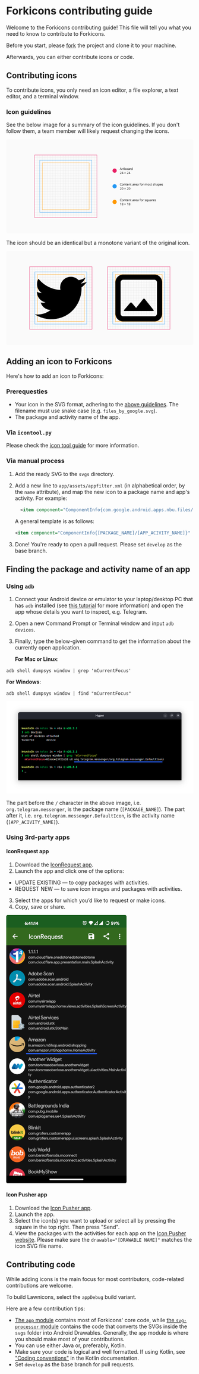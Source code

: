 # Forkicons contributing guide

Welcome to the Forkicons contributing guide! This file will tell you what you need to know to contribute to Forkicons.

Before you start, please [fork](https://github.com/k4ustu3h/forkicons/fork) the project and clone it to your machine.

Afterwards, you can either contribute icons or code.

## Contributing icons

To contribute icons, you only need an icon editor, a file explorer, a text editor, and a terminal window.

### Icon guidelines

See the below image for a summary of the icon guidelines. If you don't follow them, a team member will likely request changing the icons.

![](docs/images/contributing-image-1.png)

The icon should be an identical but a monotone variant of the original icon.

![](docs/images/contributing-image-2.png)

## Adding an icon to Forkicons

Here's how to add an icon to Forkicons:

### Prerequesties

-   Your icon in the SVG format, adhering to the [above guidelines](#icon-guidelines). The filename must use snake case (e.g. `files_by_google.svg`).
-   The package and activity name of the app.

### Via `icontool.py`

Please check the [icon tool guide](/docs/icontool_guide.md) for more information.

### Via manual process

1. Add the ready SVG to the `svgs` directory.

1. Add a new line to `app/assets/appfilter.xml` (in alphabetical order, by the `name` attribute), and map the new icon to a package name and app's activity. For example:

    ```xml
      <item component="ComponentInfo{com.google.android.apps.nbu.files/com.google.android.apps.nbu.files.home.HomeActivity}" drawable="files_by_google" name="Files by Google"/>
    ```

    A general template is as follows:

    ```xml
    <item component="ComponentInfo{[PACKAGE_NAME]/[APP_ACIVITY_NAME]}" drawable="[DRAWABLE NAME]" name="[APP NAME]"/>
    ```

1. Done! You're ready to open a pull request. Please set `develop` as the base branch.

## Finding the package and activity name of an app

### Using `adb`

1. Connect your Android device or emulator to your laptop/desktop PC that has `adb` installed (see [this tutorial](https://www.xda-developers.com/install-adb-windows-macos-linux/) for more information) and open the app whose details you want to inspect, e.g. Telegram.
1. Open a new Command Prompt or Terminal window and input `adb devices`.
1. Finally, type the below-given command to get the information about the currently open application.

    **For Mac or Linux**:

```console
adb shell dumpsys window | grep 'mCurrentFocus'
```

**For Windows**:

```console
adb shell dumpsys window | find "mCurrentFocus"
```

![](docs/images/contributing-image-3.png)

The part before the `/` character in the above image, i.e. `org.telegram.messenger`, is the package name (`[PACKAGE_NAME]`). The part after it, i.e. `org.telegram.messenger.DefaultIcon`, is the activity name (`[APP_ACIVITY_NAME]`).

### Using 3rd-party apps

#### IconRequest app

1. Download the [IconRequest app](https://github.com/Kaiserdragon2/IconRequest/releases).
2. Launch the app and click one of the options:

-   UPDATE EXISTING — to copy packages with activities.
-   REQUEST NEW — to save icon images and packages with activities.

3. Select the apps for which youʼd like to request or make icons.
4. Copy, save or share.

![](docs/images/contributing-image-4.png)

#### Icon Pusher app

1. Download the [Icon Pusher app](https://play.google.com/store/apps/details?id=dev.southpaw.iconpusher&hl=en&gl=US).
2. Launch the app.
3. Select the icon(s) you want to upload or select all by pressing the square in the top right. Then press "Send".
4. View the packages with the activities for each app on the [Icon Pusher website](https://iconpusher.com/). Please make sure the `drawable="[DRAWABLE NAME]"` matches the icon SVG file name.

## Contributing code

While adding icons is the main focus for most contributors, code-related contributions are welcome.

To build Lawnicons, select the `appDebug` build variant.

Here are a few contribution tips:

-   [The `app` module](https://github.com/k4ustu3h/forkicons/tree/develop/app) contains most of Forkicons' core code, while [the `svg-processor` module](https://github.com/k4ustu3h/forkicons/tree/develop/svg-processor) contains the code that converts the SVGs inside the `svgs` folder into Android Drawables. Generally, the `app` module is where you should make most of your contributions.
-   You can use either Java or, preferably, Kotlin.
-   Make sure your code is logical and well formatted. If using Kotlin, see ["Coding conventions"](https://kotlinlang.org/docs/coding-conventions.html) in the Kotlin documentation.
-   Set `develop` as the base branch for pull requests.
